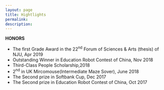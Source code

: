 ```yaml
---
layout: page
title: Hightlights
permalink: 
description: 
---
```


**HONORS**

- The first Grade Award in the 22<sup>nd</sup> Forum of Sciences & Arts (thesis) of NJU, Apr 2019
- Outstanding Winner in Education Robot Contest of China, Nov 2018
- Third-Class People Scholarship,2018
- 2<sup>nd</sup> in UK Mircomouse(Intermediate Maze Sover), June 2018
- The Second prize in Softbank Cup, Dec 2017
- The Second prize in Education Robot Contest of China, Oct 2017

